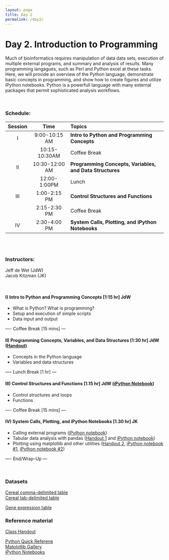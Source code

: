 ```yaml
---
layout: page
title: Day 2
permalink: /day2/
---
```



# Day 2. Introduction to Programming

Much of bioinformatics requires manipulation of data data sets, execution of multiple external programs, and summary and analysis of results.  Many programming langagues, such as Perl and Python excel at these tasks.  Here, we will provide an overview of the Python language, demonstrate basic concepts in programming, and show how to create figures and utilize iPython notebooks.  Python is a powerfull language with many external packages that permit sophisticated analysis workflows.



<br>

### Schedule:

| Session | Time           | Topics                   | 
| :-----: |:--------------:| :----------------------- | 
| I       | 9:00-10:15 AM  | **Intro to Python and Programming Concepts** | 
|         | 10:15-10:30AM  | Coffee Break             | 
| II      | 10:30-12:00 AM | **Programming Concepts, Variables, and Data Structures**       | 
|         | 12:00-1:00PM   | Lunch                    | 
| III     | 1:00-2:15 PM   | **Control Structures and Functions**    | 
|         | 2:15-2:30 PM   | Coffee Break             | 
| IV      | 2:30-4:00 PM   | **System Calls, Plotting, and iPython Notebooks**   | 


<br>



<br>

### Instructors:
Jeff de Wet (JdW)  
Jacob Kitzman (JK)


<br>

#### I)   Intro to Python and Programming Concepts [1:15 hr]  JdW
- What is Python?  What is programming?
- Setup and execution of simple scripts
- Data input and output

—- Coffee Break [15 mins] —  

#### II)   Programming Concepts, Variables, and Data Structures [1:30 hr]  JdW ([Handout](../class-material/handout_day2-2_python.pdf))
- Concepts in the Python language
- Variables and data structures

—- Lunch Break [1 hr] —  

#### III)   Control Structures and Functions [1.15 hr] JdW ([iPython Notebook](https://github.com/bioboot/web-2015/blob/gh-pages/class-material/bioinf606.ipynb))  

- Control structures and loops
- Functions

—- Coffee Break [15 mins] —  

#### IV)   System Calls, Plotting, and iPython Notebooks [1.30 hr] JK 
- Calling external programs ([iPython notebook](https://github.com/bioboot/web-2016/blob/gh-pages/class-material/day2_system_calls_in_ipython.ipynb))
- Tabular data analysis with pandas ([Handout 1](../class-material/day2-python-pandas.pdf) and [iPython notebook](https://github.com/bioboot/web-2016/blob/gh-pages/class-material/day2_pandas_demo.ipynb))
- Plotting using matplotlib and other utilities ([Handout 2](../class-material/day2-visualization.pdf), [iPython notebook #1](https://github.com/bioboot/web-2016/blob/gh-pages/class-material/day2_matplotlib_demo.ipynb), [iPython notebook #2](https://github.com/bioboot/web-2016/blob/gh-pages/class-material/day2_visualization_with_seaborn.ipynb))

—- End/Wrap-Up —

<br>

### Datasets

[Cereal comma-delimited table](../class-material/cereals.csv)  
[Cereal tab-delimited table](../class-material/cereals.tsv)

[Gene expression table](../class-material/GTEx_Analysis_v6p_RNA-seq_RNA-SeQCv1.1.8_gene_median_rpkm.gct.gz)



### Reference material
[Class Handout](../class-material/handout_day2-2_python.pdf)
  
[Python Quick Referene](http://rgruet.free.fr/)  
[Matplotlib Gallery](http://matplotlib.org/gallery.html)  
[iPython Notebooks](http://ipython.org/notebook.html)

<!--- files dont exist yet...
[Slides-2.1]()
[Slides-2.2]()
-->

